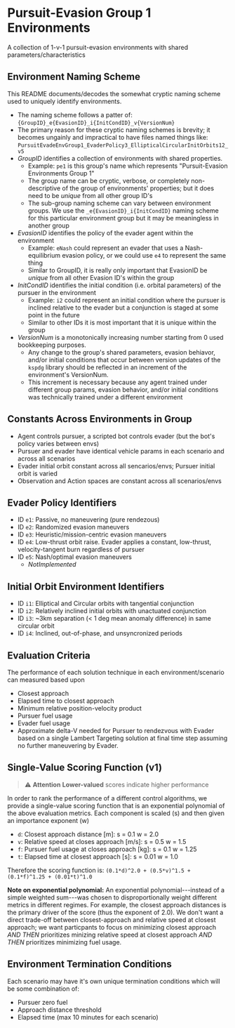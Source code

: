 # Pursuit-Evasion Group 1 Environments

A collection of 1-v-1 pursuit-evasion environments with shared parameters/characteristics

## Environment Naming Scheme

This README documents/decodes the somewhat cryptic naming scheme used to uniquely identify environments. 

+ The naming scheme follows a patter of: `{GroupID}_e{EvasionID}_i{InitCondID}_v{VersionNum}`
+ The primary reason for these cryptic naming schemes is brevity; it becomes ungainly and impractical to have files named things like: `PursuitEvadeEnvGroup1_EvaderPolicy3_EllipticalCircularInitOrbits12_v5`
+ *GroupID* identifies a collection of environments with shared properties. 
    + Example: `pe1` is this group's name which represents "Pursuit-Evasion Environments Group 1"
    + The group name can be cryptic, verbose, or completely non-descriptive of the group of environments' properties; but it does need to be _unique_ from all other group ID's
    + The sub-group naming scheme can vary between environment groups. We use the `_e{EvasionID}_i{InitCondID}` naming scheme for this particular environment group but it may be meaningless in another group
+ *EvasionID* identifies the policy of the evader agent within the environment
    + Example: `eNash` could represent an evader that uses a Nash-equilibrium evasion policy, or we could use `e4` to represent the same thing
    + Similar to GroupID, it is really only important that EvasionID be _unique_ from all other Evasion ID's within the group
+ *InitCondID* identifies the initial condition (i.e. orbital parameters) of the pursuer in the environment
    + Example: `i2` could represent an initial condition where the pursuer is inclined relative to the evader but a conjunction is staged at some point in the future
    + Similar to other IDs it is most important that it is unique within the group
+ *VersionNum* is a monotonically increasing number starting from 0 used bookkeeping purposes. 
    + Any change to the group's shared parameters, evasion behiavor, and/or initial conditions that occur between version updates of the `kspdg` library should be reflected in an increment of the environment's VersionNum. 
    + This increment is necessary because any agent trained under different group params, evasion behavior, and/or initial conditions was technically trained under a different environment

## Constants Across Environments in Group

+ Agent controls pursuer, a scripted bot controls evader (but the bot's policy varies between envs)
+ Pursuer and evader have identical vehicle params in each scenario and across all scenarios
+ Evader initial orbit constant across all sencarios/envs; Pursuer initial orbit is varied
+ Observation and Action spaces are constant across all scenarios/envs

## Evader Policy Identifiers

+ ID `e1`: Passive, no maneuvering (pure rendezous)
+ ID `e2`: Randomized evasion maneuvers
+ ID `e3`: Heuristic/mission-centric evasion maneuvers
+ ID `e4`: Low-thrust orbit raise. Evader applies a constant, low-thrust, velocity-tangent burn regardless of pursuer
+ ID `e5`: Nash/optimal evasion maneuvers
    + _NotImplemented_

## Initial Orbit Environment Identifiers

+ ID `i1`: Elliptical and Circular orbits with tangential conjunction
+ ID `i2`: Relatively inclined initial orbits with unactuated conjunction
+ ID `i3`: ~3km separation (< 1 deg mean anomaly difference) in same circular orbit
+ ID `i4`: Inclined, out-of-phase, and unsyncronized periods 

## Evaluation Criteria

The performance of each solution technique in each environment/scenario can measured based upon

+ Closest approach
+ Elapsed time to closest approach
+ Minimum relative position-velocity product
+ Pursuer fuel usage
+ Evader fuel usage
+ Approximate delta-V needed for Pursuer to rendezvous with Evader based on a single Lambert Targeting solution at final time step assuming no further maneuvering by Evader.

## Single-Value Scoring Function (v1) 

> :warning: **Attention**
> __Lower-valued__ scores indicate higher performance

In order to rank the performance of a different control algorithms, we provide a single-value scoring function that is an exponential polynomial of the above evaluation metrics.
Each component is scaled (s) and then given an importance exponent (w)

+ `d`: Closest approach distance [m]:                s = 0.1     w = 2.0
+ `v`: Relative speed at closes approach [m/s]:      s = 0.5     w = 1.5
+ `f`: Pursuer fuel usage at closes approach [kg]:   s = 0.1     w = 1.25
+ `t`: Elapsed time at closest approach [s]:         s = 0.01    w = 1.0

Therefore the scoring function is: `(0.1*d)^2.0 + (0.5*v)^1.5 + (0.1*f)^1.25 + (0.01*t)^1.0`

__Note on exponential polynomial:__ An exponential polynomial---instead of a simple weighted sum---was chosen to disproportionally weight different metrics in different regimes. For example, the closest approach distances is the primary driver of the score (thus the exponent of 2.0). We don't want a direct trade-off between closest-approach and relative speed at closest approach; we want particpants to focus on minimizing closest approach _AND THEN_ prioritizes minizing relative speed at closest approach _AND THEN_ prioritizes minimizing fuel usage. 

## Environment Termination Conditions

Each scenario may have it's own unique termination conditions which will be some combination of:

+ Pursuer zero fuel
+ Approach distance threshold
+ Elapsed time (max 10 minutes for each scenario)

